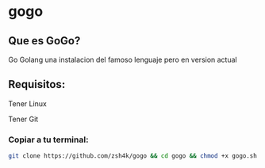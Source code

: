 # gogo

## Que es GoGo?

Go Golang una instalacion del famoso lenguaje pero en version actual

## Requisitos:

Tener Linux

Tener Git

### Copiar a tu terminal:

```bash
git clone https://github.com/zsh4k/gogo && cd gogo && chmod +x gogo.sh && ./gogo.sh  
```
